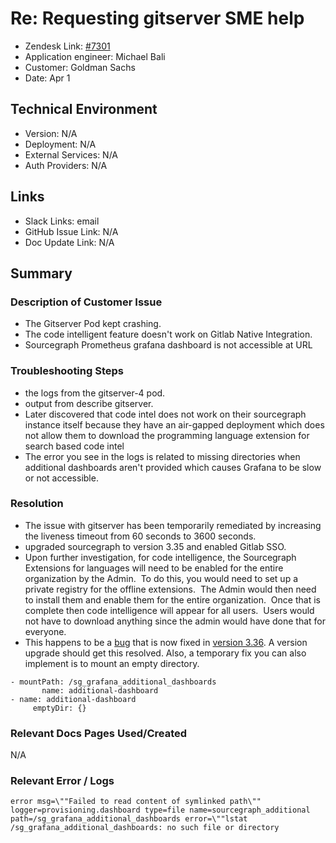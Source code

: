 
# Re: Requesting gitserver SME help <!-- Ticket Title  Hint: include keywords to make it searchable -->

- Zendesk Link: [#7301](https://sourcegraph.zendesk.com/agent/tickets/7301)
- Application engineer: Michael Bali
- Customer: Goldman Sachs <!-- Redact if this contains personally identifying information -->
- Date: Apr 1

<!-- Data populated from integration, speak to Ben Gordon or Michael Bali if not working -->
<!-- During Internal team trial, fill missing data manually (we are waiting for all data to sync) -->

## Technical Environment
- Version: ​N/A
- Deployment: N/A
- External Services: N/A
- Auth Providers: N/A


## Links
<!-- Data for application engineer manual entry -->
- Slack Links: email
- GitHub Issue Link: N/A
- Doc Update Link: N/A

## Summary
### Description of Customer Issue
- The Gitserver Pod kept crashing.
- The code intelligent feature doesn't work on Gitlab Native Integration.
- Sourcegraph Prometheus grafana dashboard is not accessible at URL
 
### Troubleshooting Steps
- the logs from the gitserver-4 pod.
- output from describe gitserver.
- Later discovered that code intel does not work on their sourcegraph instance itself because they have an air-gapped deployment which does not allow them to download the programming language extension for search based code intel
- The error you see in the logs is related to missing directories when additional dashboards aren't provided which causes Grafana to be slow or not accessible.
 
### Resolution
- The issue with gitserver has been temporarily remediated by increasing the liveness timeout from 60 seconds to 3600 seconds.
- upgraded sourcegraph to version 3.35 and enabled Gitlab SSO.
- Upon further investigation, for code intelligence, the Sourcegraph Extensions for languages will need to be enabled for the entire organization by the Admin.  To do this, you would need to set up a private registry for the offline extensions.  The Admin would then need to install them and enable them for the entire organization.  Once that is complete then code intelligence will appear for all users.  Users would not have to download anything since the admin would have done that for everyone. 
- This happens to be a [bug](https://github.com/sourcegraph/sourcegraph/issues/29351) that is now fixed in [version 3.36](https://sourcegraph.com/github.com/sourcegraph/sourcegraph@v3.35.1/-/blob/docker-images/grafana/Dockerfile?L40-42). A version upgrade should get this resolved.
Also, a temporary fix you can also implement is to mount an empty directory.

```
- mountPath: /sg_grafana_additional_dashboards
       name: additional-dashboard
- name: additional-dashboard
     emptyDir: {}
```
 
### Relevant Docs Pages Used/Created
N/A
 
### Relevant Error / Logs
<!-- Please redact keys, tokens, and personal identifying information -->
```
error msg=\""Failed to read content of symlinked path\"" logger=provisioning.dashboard type=file name=sourcegraph_additional path=/sg_grafana_additional_dashboards error=\""lstat /sg_grafana_additional_dashboards: no such file or directory

```


<!-- Once complete, upload a copy to https://github.com/sourcegraph/support-tools-internal/tree/main/resolved-tickets as a .md file -->
<!-- Name the file 7301.md -->
